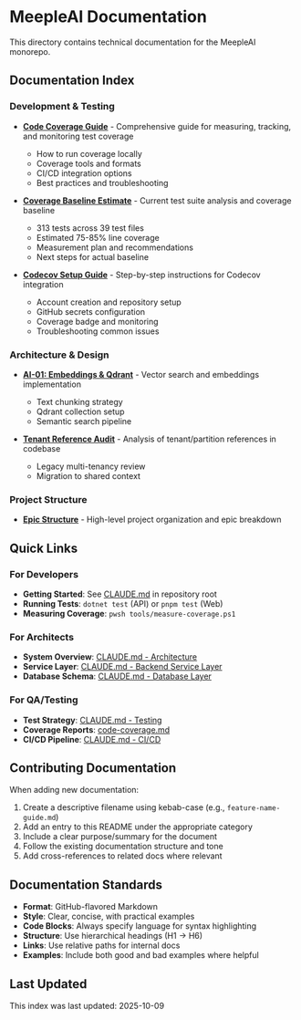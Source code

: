 # MeepleAI Documentation

This directory contains technical documentation for the MeepleAI monorepo.

## Documentation Index

### Development & Testing

- **[Code Coverage Guide](./code-coverage.md)** - Comprehensive guide for measuring, tracking, and monitoring test coverage
  - How to run coverage locally
  - Coverage tools and formats
  - CI/CD integration options
  - Best practices and troubleshooting

- **[Coverage Baseline Estimate](./coverage-baseline-estimate.md)** - Current test suite analysis and coverage baseline
  - 313 tests across 39 test files
  - Estimated 75-85% line coverage
  - Measurement plan and recommendations
  - Next steps for actual baseline

- **[Codecov Setup Guide](./codecov-setup.md)** - Step-by-step instructions for Codecov integration
  - Account creation and repository setup
  - GitHub secrets configuration
  - Coverage badge and monitoring
  - Troubleshooting common issues

### Architecture & Design

- **[AI-01: Embeddings & Qdrant](./AI-01-embeddings-qdrant.md)** - Vector search and embeddings implementation
  - Text chunking strategy
  - Qdrant collection setup
  - Semantic search pipeline

- **[Tenant Reference Audit](./tenant-reference-audit.md)** - Analysis of tenant/partition references in codebase
  - Legacy multi-tenancy review
  - Migration to shared context

### Project Structure

- **[Epic Structure](./meepleai_epic_structure.md)** - High-level project organization and epic breakdown

## Quick Links

### For Developers

- **Getting Started**: See [CLAUDE.md](../CLAUDE.md) in repository root
- **Running Tests**: `dotnet test` (API) or `pnpm test` (Web)
- **Measuring Coverage**: `pwsh tools/measure-coverage.ps1`

### For Architects

- **System Overview**: [CLAUDE.md - Architecture](../CLAUDE.md#architecture)
- **Service Layer**: [CLAUDE.md - Backend Service Layer](../CLAUDE.md#backend-service-layer)
- **Database Schema**: [CLAUDE.md - Database Layer](../CLAUDE.md#database-layer)

### For QA/Testing

- **Test Strategy**: [CLAUDE.md - Testing](../CLAUDE.md#testing)
- **Coverage Reports**: [code-coverage.md](./code-coverage.md)
- **CI/CD Pipeline**: [CLAUDE.md - CI/CD](../CLAUDE.md#cicd)

## Contributing Documentation

When adding new documentation:

1. Create a descriptive filename using kebab-case (e.g., `feature-name-guide.md`)
2. Add an entry to this README under the appropriate category
3. Include a clear purpose/summary for the document
4. Follow the existing documentation structure and tone
5. Add cross-references to related docs where relevant

## Documentation Standards

- **Format**: GitHub-flavored Markdown
- **Style**: Clear, concise, with practical examples
- **Code Blocks**: Always specify language for syntax highlighting
- **Structure**: Use hierarchical headings (H1 → H6)
- **Links**: Use relative paths for internal docs
- **Examples**: Include both good and bad examples where helpful

## Last Updated

This index was last updated: 2025-10-09

